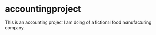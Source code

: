 # accountingproject
This is an accounting project I am doing of a fictional food manufacturing company.
